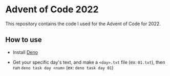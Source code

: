 # Advent of Code 2022

This repository contains the code I used for the Advent of Code for 2022.

## How to use

- Install [Deno](https://deno.land)

- Get your specific day's text, and make a `<day>.txt` file (ex: `01.txt`), then run `deno task day <num>` (ex: `deno task day 01`)